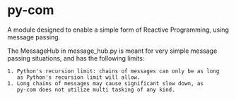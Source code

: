 # py-com

A module designed to enable a simple form of Reactive Programming, using message passing. 

The MessageHub in message_hub.py is meant for very simple message passing
situations, and has the following limits:

    1. Python's recursion limit: chains of messages can only be as long
       as Python's recursion limit will allow.
    1. Long chains of messages may cause significant slow down, as 
       py-com does not utilize multi tasking of any kind. 
